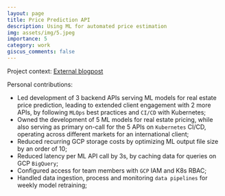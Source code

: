 ```yaml
---
layout: page
title: Price Prediction API
description: Using ML for automated price estimation
img: assets/img/5.jpeg
importance: 5
category: work
giscus_comments: false
---
```


Project context: [External blogpost](https://stories.thinkingmachin.es/how-ohmyhome-used-machine-learning-for-real-estate-valuation/)

Personal contributions:
* Led development of 3 backend APIs serving ML models for real estate price prediction, leading to extended client engagement with 2 more APIs, by following `MLOps` best practices and `CI/CD` with Kubernetes;
* Owned the development of 5 ML models for real estate pricing, while also serving as primary on-call for the 5 APIs on `Kubernetes` CI/CD, operating across different markets for an international client;
* Reduced recurring GCP storage costs by optimizing ML output file size by an order of 10;
* Reduced latency per ML API call by 3s, by caching data for queries on GCP `BigQuery`;
* Configured access for team members with `GCP` IAM and K8s RBAC;
* Handled data ingestion, process and monitoring `data pipelines` for weekly model retraining;

